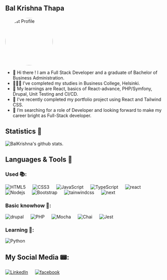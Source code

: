 ## Bal Krishna Thapa 

<img src="https://github.com/user-attachments/assets/3ad16db7-aa69-4289-b38b-6b3461408417" alt="Test Profile" width="150" height="150" style="border-radius: 50%;">


- 👋 Hi there ! I am a Full Stack Developer and a graduate of Bachelor of Business Administration.
- 👨🏻‍🎓 I’ve completed my studies in Business College, Helsinki.
- 🌱 My learnings are React, basics of React-advance, PHP/Symfony, Drupal, Unit Testing and CI/CD.
- 🔭 I’ve recently completed my portfolio project using React and Tailwind CSS.  
- 👯 I’m searching for a role of Developer and looking forward to make my career bright as Full-Stack developer.



## Statistics 🚀

![BalKrishna's github stats](https://github-readme-stats.vercel.app/api?username=BalThapa&show_icons=true&theme=tokyonight). 

  
## Languages & Tools 🧰

### Used 📚:

![HTML5](https://img.shields.io/badge/-HTML5-E34F26?style=flat-square&logo=html5&logoColor=white) 
&emsp;
![CSS3](https://img.shields.io/badge/-CSS3-1572B6?style=flat-square&logo=css3)
&emsp;
![JavaScript](https://img.shields.io/badge/-JavaScript-black?style=flat-square&logo=javascript)
&emsp;
![TypeScript](https://shields.io/badge/TypeScript-3178C6?logo=TypeScript&logoColor=FFF&style=flat-square)
&emsp;
![react](https://img.shields.io/badge/React-20232A?style=flat-square&logo=react&logoColor=61DAFB)
&emsp;
![Nodejs](https://img.shields.io/badge/-Nodejs-black?style=flat-square&logo=Node.js)
&emsp;
![Bootstrap](https://img.shields.io/badge/bootstrap-20232A?style=flat-square&logo=bootstrap&logoColor=61DAFB)
&emsp;
![tainwindcss](https://img.shields.io/badge/tailwindcss-20232A?style=flat-square&logo=tailwindcss&logoColor=61DAFB)
&emsp;
![next](https://img.shields.io/badge/Next-000000?style=flat-square&logo=nextdotjs&logoColor=FFFFFF)
&emsp;

### Basic knowhow 🌱:
![drupal](https://img.shields.io/badge/drupal-20232A?style=flat-square&logo=drupal&logoColor=61DAFB)
&emsp;
![PHP](https://img.shields.io/badge/-Php-black?style=flat-square&logo=Php)
&emsp;
![Mocha](https://img.shields.io/badge/Mocha-20232A?style=flat-square&logo=mocha&logoColor=61DAFB)
&emsp;
![Chai](https://img.shields.io/badge/Chai-20232A?style=flat-square&logo=chai&logoColor=61DAFB)
&emsp;
![Jest](https://img.shields.io/badge/Jest-20232A?style=flat-square&logo=Jest&logoColor=61DAFB)

### Learning 📖:
![Python](https://img.shields.io/badge/-Python-black?style=flat-square&logo=Python)


## My Social Media 📟:
[![LinkedIn](https://img.shields.io/badge/LinkedIn-%230077B5.svg?&style=flat-square&logo=linkedin&logoColor=white)](https://www.linkedin.com/in/balkrishna-thapa-chhetri-606941114/)
&emsp;
[![facebook](https://img.shields.io/badge/facebook-20232A?style=flat-square&logo=facebook&logoColor=61DAFB)](https://www.facebook.com/balkrishna.thapa.336/)



